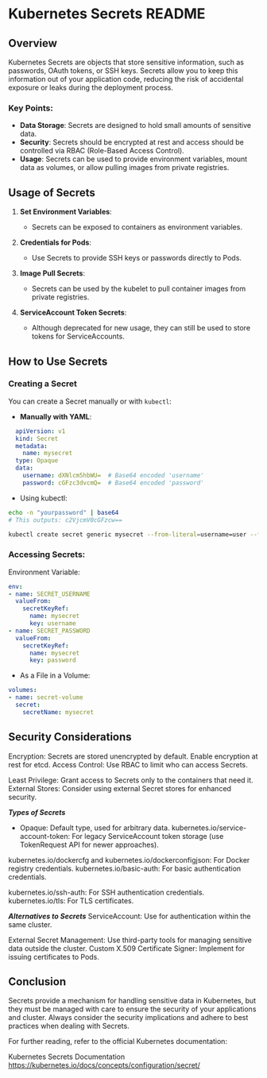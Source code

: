 # Kubernetes Secrets README

## Overview

Kubernetes Secrets are objects that store sensitive information, such as passwords, OAuth tokens, or SSH keys. Secrets allow you to keep this information out of your application code, reducing the risk of accidental exposure or leaks during the deployment process.

### Key Points:
- **Data Storage**: Secrets are designed to hold small amounts of sensitive data.
- **Security**: Secrets should be encrypted at rest and access should be controlled via RBAC (Role-Based Access Control).
- **Usage**: Secrets can be used to provide environment variables, mount data as volumes, or allow pulling images from private registries.

## Usage of Secrets

1. **Set Environment Variables**:
   - Secrets can be exposed to containers as environment variables.

2. **Credentials for Pods**:
   - Use Secrets to provide SSH keys or passwords directly to Pods.

3. **Image Pull Secrets**:
   - Secrets can be used by the kubelet to pull container images from private registries.

4. **ServiceAccount Token Secrets**:
   - Although deprecated for new usage, they can still be used to store tokens for ServiceAccounts.

## How to Use Secrets

### Creating a Secret

You can create a Secret manually or with `kubectl`:

- **Manually with YAML**:

```yaml
  apiVersion: v1
  kind: Secret
  metadata:
    name: mysecret
  type: Opaque
  data:
    username: dXNlcm5hbWU=  # Base64 encoded 'username'
    password: cGFzc3dvcmQ=  # Base64 encoded 'password'
```

- Using kubectl:
```bash
echo -n "yourpassword" | base64
# This outputs: c2VjcmV0cGFzcw==

kubectl create secret generic mysecret --from-literal=username=user --from-literal=password=c2VjcmV0cGFzcw==
```
### Accessing Secrets:
Environment Variable:

```yml
env:
- name: SECRET_USERNAME
  valueFrom:
    secretKeyRef:
      name: mysecret
      key: username
- name: SECRET_PASSWORD
  valueFrom:
    secretKeyRef:
      name: mysecret
      key: password
```
- As a File in a Volume:
```yml
volumes:
- name: secret-volume
  secret:
    secretName: mysecret
```

## Security Considerations

Encryption: Secrets are stored unencrypted by default. Enable encryption at rest for etcd.
Access Control: Use RBAC to limit who can access Secrets.

Least Privilege: Grant access to Secrets only to the containers that need it.
External Stores: Consider using external Secret stores for enhanced security.

***Types of Secrets***

- Opaque: Default type, used for arbitrary data.
kubernetes.io/service-account-token: For legacy ServiceAccount token storage (use TokenRequest API for newer approaches).

kubernetes.io/dockercfg and kubernetes.io/dockerconfigjson: For Docker registry credentials.
kubernetes.io/basic-auth: For basic authentication credentials.

kubernetes.io/ssh-auth: For SSH authentication credentials.
kubernetes.io/tls: For TLS certificates.

***Alternatives to Secrets***
ServiceAccount: Use for authentication within the same cluster.

External Secret Management: Use third-party tools for managing sensitive data outside the cluster.
Custom X.509 Certificate Signer: Implement for issuing certificates to Pods.

## Conclusion
Secrets provide a mechanism for handling sensitive data in Kubernetes, but they must be managed with care to ensure the security of your applications and cluster. Always consider the security implications and adhere to best practices when dealing with Secrets.

For further reading, refer to the official Kubernetes documentation:

Kubernetes Secrets Documentation
https://kubernetes.io/docs/concepts/configuration/secret/